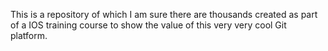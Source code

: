 This is a repository of which I am sure there are thousands created as part of a IOS training course to show the value of this very very cool Git platform.
